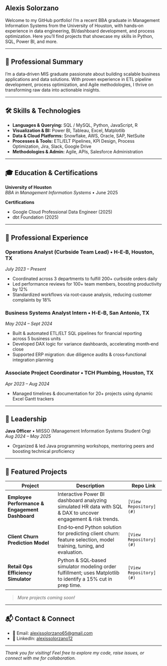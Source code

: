 
## Alexis Solorzano 

Welcome to my GitHub portfolio! I’m a recent BBA graduate in Management Information Systems from the University of Houston, with hands‑on experience in data engineering, BI/dashboard development, and process optimization. Here you’ll find projects that showcase my skills in Python, SQL, Power BI, and more.

---

## 📖 Professional Summary
I’m a data‑driven MIS graduate passionate about building scalable business applications and data solutions. With proven experience in ETL pipeline development, process optimization, and Agile methodologies, I thrive on transforming raw data into actionable insights.

---

## 🛠️ Skills & Technologies

- **Languages & Querying:** SQL / MySQL, Python, JavaScript, R  
- **Visualization & BI:** Power BI, Tableau, Excel, Matplotlib  
- **Data & Cloud Platforms:** Snowflake, AWS, Oracle, SAP, NetSuite  
- **Processes & Tools:** ETL/ELT Pipelines, KPI Design, Process Optimization, Jira, Slack, Google Drive  
- **Methodologies & Admin:** Agile, APIs, Salesforce Administration  

---

## 🎓 Education & Certifications

**University of Houston**  
_BBA in Management Information Systems_ • June 2025  

**Certifications**  
- Google Cloud Professional Data Engineer (2025)  
- dbt Foundation (2025)  

---

## 💼 Professional Experience

### Operations Analyst (Curbside Team Lead) • H‑E‑B, Houston, TX  
_July 2023 – Present_  
- Coordinated across 3 departments to fulfill 200+ curbside orders daily  
- Led performance reviews for 100+ team members, boosting productivity by 12%  
- Standardized workflows via root‑cause analysis, reducing customer complaints by 18%  

### Business Systems Analyst Intern • H‑E‑B, San Antonio, TX  
_May 2024 – Sept 2024_  
- Built & automated ETL/ELT SQL pipelines for financial reporting across 5 business units  
- Developed DAX logic for variance dashboards, accelerating month‑end close  
- Supported ERP migration: due diligence audits & cross‑functional integration planning  

### Associate Project Coordinator • TCH Plumbing, Houston, TX  
_Apr 2023 – Aug 2024_  
- Managed timelines & documentation for 20+ projects using dynamic Excel Gantt trackers  

---

## 🌟 Leadership

**Java Officer** • MISSO (Management Information Systems Student Org)  
_Aug 2024 – May 2025_  
- Organized & led Java programming workshops, mentoring peers and boosting technical proficiency  

---

## 🚀 Featured Projects

| Project                                   | Description                                                                                             | Repo Link                 |
| ----------------------------------------- | ------------------------------------------------------------------------------------------------------- | ------------------------- |
| **Employee Performance & Engagement Dashboard** | Interactive Power BI dashboard analyzing simulated HR data with SQL & DAX to uncover engagement & risk trends. | `[View Repository](#)`    |
| **Client Churn Prediction Model**         | End‑to‑end Python solution for predicting client churn: feature selection, model training, tuning, and evaluation. | `[View Repository](#)`    |
| **Retail Ops Efficiency Simulator**       | Python & SQL‑based simulator modeling order fulfillment; uses Matplotlib to identify a 15% cut in prep time. | `[View Repository](#)`    |

> _More projects coming soon!_  

---

## 📬 Contact & Connect

- 📧 Email: alexissolorzano65@gmail.com  
- 🔗 LinkedIn: [alexissolorzano12](https://www.linkedin.com/in/alexissolorzano12/)  

---

*Thank you for visiting! Feel free to explore my code, raise issues, or connect with me for collaboration.*  
```

